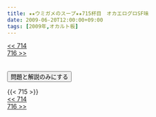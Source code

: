 ```yaml
---
title: ★★ウミガメのスープ★★715杯目　オカエログロSF味
date: 2009-06-20T12:00:00+09:00
tags: [2009年,オカルト板]
---
```

<div class="th_left"><a href="../714"><< 714</a></div>
<div class="th_right"><a href="../716">716 >></a></div>
<br><br>
<script src="../../js/cupsoup.js"></script>
<form>
<input type="button" value="問題と解説のみにする" onClick="toggleCupsoup()">
</form>
{{< 715 >}}
<div class="th_left"><a href="../714"><< 714</a></div>
<div class="th_right"><a href="../716">716 >></a></div>